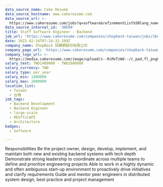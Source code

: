 ```yaml
---
data_source_name: Cake Resume
data_source_hostname: www.cakeresume.com
data_source_url: >-
  https://www.cakeresume.com/jobs?q=software&refinementList%5Blang_name%5D%5B0%5D=English&refinementList%5Bsalary_type%5D=per_year&range%5Bsalary_range%5D%5Bmin%5D=1000000&page=2
data_source_internal_id: '36699'
title: Staff Software Engineer - Backend
job_url: 'https://www.cakeresume.com/companies/shopback-taiwan/jobs/1bd839'
date: 2022-02-16T07:24:32.199Z
company_name: ShopBack 回饋網股份有限公司
company_page_url: 'https://www.cakeresume.com/companies/shopback-taiwan'
company_logo_url: >-
  https://media.cakeresume.com/image/upload/s--RiMxTzWd--/c_pad,fl_png8,h_200,w_200/v1657599645/hma3pimzrdw1b4eq527q.png
salary_text: TWD1400000 - TWD2800000
salary_currency: TWD
salary_type: per_year
salary_min: 1400000
salary_max: 2800000
location_list:
  - Taiwan
  - 台灣
job_tags:
  - Backend Development
  - Backend Engineer
  - large-scale
  - RESTfulAPI
  - Architecture
badges:
  - Software

---
```


Responsibilities Be the project owner, design, develop, implement, and maintain both new and existing backend systems with tech depth Demonstrate strong leadership to coordinate across multiple teams to define and prioritize engineering projects Able to work in a highly dynamic and often ambiguous start-up environment to proactively drive initiatives and clarify requirements Guide and mentor peer engineers in distributed system design, best practice and project management